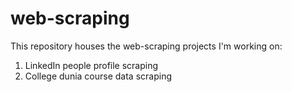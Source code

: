 # web-scraping
This repository houses the web-scraping projects I'm working on:
1. LinkedIn people profile scraping
2. College dunia course data scraping
